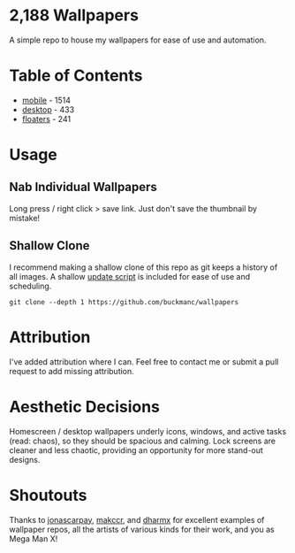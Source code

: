 <!--
make sure you're editing the template, doofus
-->

# 2,188 Wallpapers

A simple repo to house my wallpapers for ease of use and automation.

# Table of Contents
- [mobile](/mobile/README.MD) - 1514
- [desktop](/desktop/README.MD) - 433
- [floaters](/floaters/README.MD) - 241

# Usage

## Nab Individual Wallpapers

Long press / right click > save link. Just don't save the thumbnail by mistake!

## Shallow Clone

I recommend making a shallow clone of this repo as git keeps a history of all images. A shallow [update script](update.sh) is included for ease of use and scheduling.

```shell
git clone --depth 1 https://github.com/buckmanc/wallpapers
```
# Attribution

I've added attribution where I can. Feel free to contact me or submit a pull request to add missing attribution.

# Aesthetic Decisions

Homescreen / desktop wallpapers underly icons, windows, and active tasks (read: chaos), so they should be spacious and calming. Lock screens are cleaner and less chaotic, providing an opportunity for more stand-out designs.

# Shoutouts

Thanks to [jonascarpay](https://github.com/jonascarpay/wallpapers), [makccr](https://github.com/makccr/wallpapers), and [dharmx](https://github.com/dharmx/walls) for excellent examples of wallpaper repos, all the artists of various kinds for their work, and you as Mega Man X!
